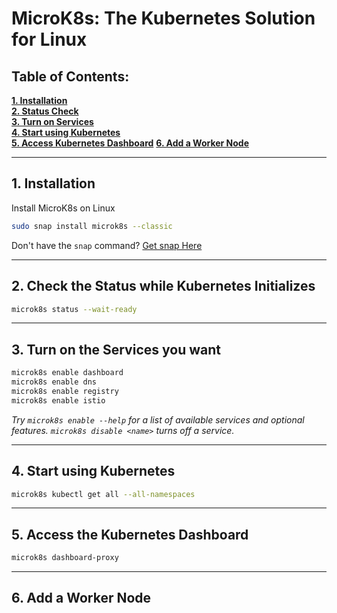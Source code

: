 # MicroK8s: The Kubernetes Solution for Linux

## Table of Contents:
**[1. Installation](https://github.com/Young00001/MicroK8s/blob/main/README.md#1-installation)**<br>
**[2. Status Check](https://github.com/Young00001/MicroK8s/blob/main/README.md#2-check-the-status-while-kubernetes-initializes)**<br>
**[3. Turn on Services](https://github.com/Young00001/MicroK8s/blob/main/README.md#3-turn-on-the-services-you-want)**<br>
**[4. Start using Kubernetes](https://github.com/Young00001/MicroK8s/tree/main#4-start-using-kubernetes)**<br>
**[5. Access Kubernetes Dashboard](https://github.com/Young00001/MicroK8s/tree/main#5-access-the-kubernetes-dashboard)**
**[6. Add a Worker Node]()**
***
## 1. Installation
Install MicroK8s on Linux
```bash
sudo snap install microk8s --classic
```
Don't have the `snap` command? [Get snap Here](https://snapcraft.io/docs/installing-snapd)

***
## 2. Check the Status while Kubernetes Initializes
```bash
microk8s status --wait-ready
```

***
## 3. Turn on the Services you want
```bash
microk8s enable dashboard
microk8s enable dns
microk8s enable registry
microk8s enable istio
```
_Try `microk8s enable --help` for a list of available services and optional features. `microk8s disable <name>` turns off a service._

***
## 4. Start using Kubernetes
```bash
microk8s kubectl get all --all-namespaces
```

***
## 5. Access the Kubernetes Dashboard
```bash
microk8s dashboard-proxy
```
***
## 6. Add a Worker Node
